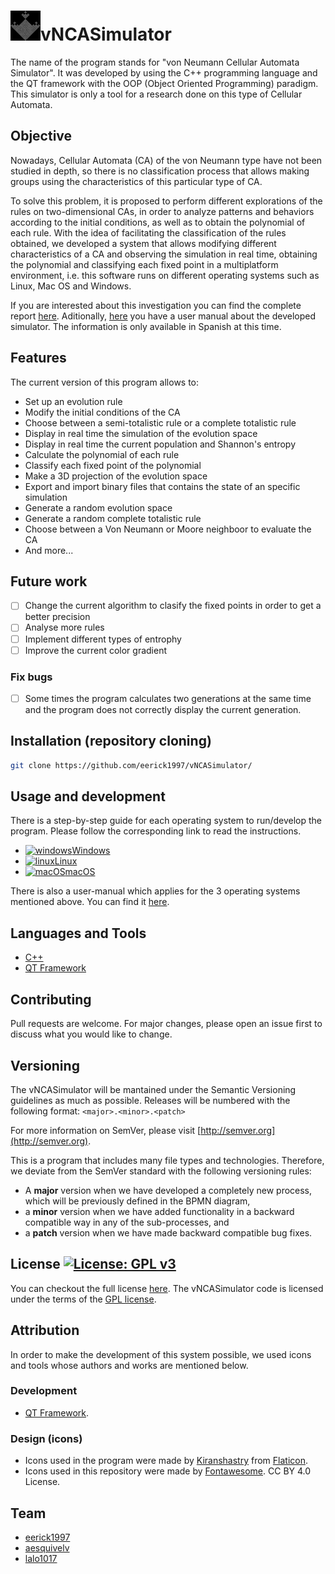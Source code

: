 <h1><img src="https://github.com/eerick1997/vNCASimulator/blob/72e7c3d97f79d0696684a508712bfc53bfbd02de/res/img/logo.jpg" alt="vNCASimulator" width="48" height="48"/>vNCASimulator</h1>

The name of the program stands for "von Neumann Cellular Automata Simulator". It was developed by using the C++ programming language and the QT framework with the OOP (Object Oriented Programming) paradigm. This simulator is only a tool for a research done on this type of Cellular Automata.

## Objective
Nowadays, Cellular Automata (CA) of the von Neumann type have not been studied in depth, so there is no classification process that allows making groups using the characteristics of this particular type of CA.

To solve this problem, it is proposed to perform different explorations of the rules on two-dimensional CAs, in order to analyze patterns and behaviors according to the initial conditions, as well as to obtain the polynomial of each rule. With the idea of facilitating the classification of the rules obtained, we developed a system that allows modifying different characteristics of a CA and observing the simulation in real time, obtaining the polynomial and classifying each fixed point in a multiplatform environment, i.e. this software runs on different operating systems such as Linux, Mac OS and Windows.

If you are interested about this investigation you can find the complete report [here](../vNCASimulator/doc/vNCASimulatorDocumentation.pdf). Aditionally, [here](../vNCASimulator/doc/vNCASimulatorManual.pdf) you have a user manual about the developed simulator. The information is only available in Spanish at this time.

## Features
The current version of this program allows to:

- Set up an evolution rule 
- Modify the initial conditions of the CA 
- Choose between a semi-totalistic rule or a complete totalistic rule 
- Display in real time the simulation of the evolution space
- Display in real time the current population and Shannon's entropy 
- Calculate the polynomial of each rule 
- Classify each fixed point of the polynomial 
- Make a 3D projection of the evolution space 
- Export and import binary files that contains the state of an specific simulation
- Generate a random evolution space
- Generate a random complete totalistic rule 
- Choose between a Von Neumann or Moore neighboor to evaluate the CA 
- And more...
## Future work
- [ ] Change the current algorithm to clasify the fixed points in order to get a better precision 
- [ ] Analyse more rules
- [ ] Implement different types of entrophy 
- [ ] Improve the current color gradient 

### Fix bugs
- [ ] Some times the program calculates two generations at the same time and the program does not correctly display the current generation.

## Installation (repository cloning)
```bash
git clone https://github.com/eerick1997/vNCASimulator/
```

## Usage and development
There is a step-by-step guide for each operating system to run/develop the program. Please follow the corresponding link to read the instructions.
- <a href="https://github.com/eerick1997/vNCASimulator/blob/ad3dc024b3c088fb949d5affab796d7229fcc9c0/doc/WindowsUsers.md" target="_blank"><img src="https://raw.githubusercontent.com/FortAwesome/Font-Awesome/master/svgs/brands/windows.svg" alt="windows" width="16" height="16"/>Windows</a>
- <a href="../vNCASimulator/doc/LinuxUsers.md" target="_blank"><img src="https://raw.githubusercontent.com/FortAwesome/Font-Awesome/master/svgs/brands/linux.svg" alt="linux" width="16" height="16"/>Linux</a> 
- <a href="https://github.com/eerick1997/vNCASimulator/blob/92918579a7c3b2fc91f45f32299fa7e33152bb40/doc/MacOSUsers.md" target="_blank"><img src="https://raw.githubusercontent.com/FortAwesome/Font-Awesome/master/svgs/brands/apple.svg"  alt="macOS" width="16" height="16"/>macOS</a>

There is also a user-manual which applies for the 3 operating systems mentioned above. You can find it [here](https://github.com/eerick1997/vNCASimulator/blob/6f6c4e8e7c765411ed5a7d3192e1c02ec3af637b/doc/vNCASimulatorManual.pdf).

## Languages and Tools
- [C++](http://www.cplusplus.com/)
- [QT Framework](https://www.qt.io/)

## Contributing
Pull requests are welcome. For major changes, please open an issue first to discuss what you would like to change.

## Versioning
The vNCASimulator will be mantained under the Semantic Versioning guidelines as much as possible. Releases will be numbered with the following format:
`<major>.<minor>.<patch>`

For more information on SemVer, please visit [http://semver.org](http://semver.org).

This is a program that includes many file types and technologies. Therefore, we deviate from the SemVer standard with the following versioning rules:

* A **major** version when we have developed a completely new process, which will be previously defined in the BPMN diagram,
* a **minor** version when we have added functionality in a backward compatible way in any of the sub-processes, and
* a **patch** version when we have made backward compatible bug fixes.

## License [![License: GPL v3](https://img.shields.io/badge/License-GPL%20v3-blue.svg)](https://github.com/eerick1997/vNCASimulator/blob/deb8f0ecfe75fb25988eda5b7d30d783680c5a9e/LICENSE)
You can checkout the full license [here](https://github.com/eerick1997/vNCASimulator/blob/deb8f0ecfe75fb25988eda5b7d30d783680c5a9e/LICENSE).
The vNCASimulator code is licensed under the terms of the [GPL license](https://github.com/eerick1997/vNCASimulator/blob/deb8f0ecfe75fb25988eda5b7d30d783680c5a9e/LICENSE).

## Attribution
In order to make the development of this system possible, we used icons and tools whose authors and works are mentioned below.
### Development
- [QT Framework](https://www.qt.io/).

### Design (icons)
- Icons used in the program were made by [Kiranshastry](https://www.flaticon.com/authors/kiranshastry) from [Flaticon](https://www.flaticon.com/).
- Icons used in this repository were made by [Fontawesome](https://github.com/FortAwesome/Font-Awesome). CC BY 4.0 License.

## Team
* [eerick1997](https://github.com/eerick1997/)
* [aesquivelv](https://github.com/aesquivelv/)
* [lalo1017](https://github.com/lalo1017/)
